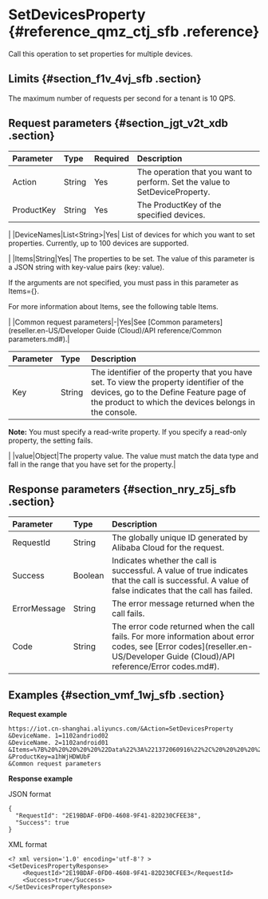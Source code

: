 # SetDevicesProperty {#reference_qmz_ctj_sfb .reference}

Call this operation to set properties for multiple devices.

## Limits {#section_f1v_4vj_sfb .section}

The maximum number of requests per second for a tenant is 10 QPS.

## Request parameters {#section_jgt_v2t_xdb .section}

|Parameter|Type|Required|Description|
|:--------|:---|:-------|:----------|
|Action|String|Yes|The operation that you want to perform. Set the value to SetDeviceProperty.|
|ProductKey|String|Yes| The ProductKey of the specified devices.

 |
|DeviceNames|List<String\>|Yes| List of devices for which you want to set properties. Currently, up to 100 devices are supported.

 |
|Items|String|Yes| The properties to be set. The value of this parameter is a JSON string with key-value pairs \(key: value\).

 If the arguments are not specified, you must pass in this parameter as Items=\{\}.

 For more information about Items, see the following table Items.

 |
|Common request parameters|-|Yes|See [Common parameters](reseller.en-US/Developer Guide (Cloud)/API reference/Common parameters.md#).|

|Parameter|Type|Description|
|:--------|:---|:----------|
|Key|String| The identifier of the property that you have set. To view the property identifier of the devices, go to the Define Feature page of the product to which the devices belongs in the console.

 **Note:** You must specify a read-write property. If you specify a read-only property, the setting fails.

 |
|value|Object|The property value. The value must match the data type and fall in the range that you have set for the property.|

## Response parameters {#section_nry_z5j_sfb .section}

|Parameter|Type|Description|
|:--------|:---|:----------|
|RequestId|String|The globally unique ID generated by Alibaba Cloud for the request.|
|Success|Boolean|Indicates whether the call is successful. A value of true indicates that the call is successful. A value of false indicates that the call has failed.|
|ErrorMessage|String|The error message returned when the call fails.|
|Code|String|The error code returned when the call fails. For more information about error codes, see [Error codes](reseller.en-US/Developer Guide (Cloud)/API reference/Error codes.md#).|

## Examples {#section_vmf_1wj_sfb .section}

**Request example**

``` {#codeblock_bs1_gkp_g0t}
https://iot.cn-shanghai.aliyuncs.com/&Action=SetDevicesProperty
&DeviceName. 1=1102andriod02
&DeviceName. 2=1102android01
&Items=%7B%20%20%20%20%20%22Data%22%3A%221372060916%22%2C%20%20%20%20%20%22Status%22%3A1%20%7D
&ProductKey=a1hWjHDWUbF
&Common request parameters
```

**Response example**

JSON format

``` {#codeblock_pql_rlu_yt7}
{
  "RequestId": "2E19BDAF-0FD0-4608-9F41-82D230CFEE38",
  "Success": true
}
```

XML format

``` {#codeblock_vhj_1u3_y0h}
<? xml version='1.0' encoding='utf-8'? >
<SetDevicesPropertyResponse>
    <RequestId>"2E19BDAF-0FD0-4608-9F41-82D230CFEE3</RequestId>
    <Success>true</Success>
</SetDevicesPropertyResponse>
```

